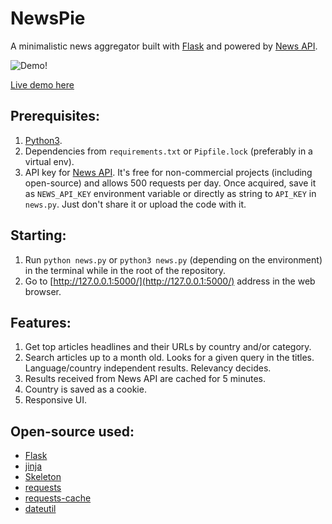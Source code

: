 # NewsPie #
A minimalistic news aggregator built with [Flask](https://www.palletsprojects.com/p/flask/) and powered by [News API](https://newsapi.org/).

![Demo!](https://raw.githubusercontent.com/skamieniarz/newspie/master/demo.gif)

[Live demo here](https://skamieniarz.github.io/newspie/)

## Prerequisites: ##

1. [Python3](https://www.python.org).
2. Dependencies from `requirements.txt` or `Pipfile.lock` (preferably in a virtual env).
3. API key for [News API](https://newsapi.org/register). It's free for non-commercial projects (including open-source) and allows 500 requests per day. Once acquired, save it as `NEWS_API_KEY` environment variable or directly as string to `API_KEY` in `news.py`. Just don't share it or upload the code with it.

## Starting: ##

1. Run `python news.py` or `python3 news.py` (depending on the environment) in the terminal while in the root of the repository.
2. Go to [http://127.0.0.1:5000/](http://127.0.0.1:5000/) address in the web browser.

## Features: ##

1. Get top articles headlines and their URLs by country and/or category.
2. Search articles up to a month old. Looks for a given query in the titles. Language/country independent results. Relevancy decides.
3. Results received from News API are cached for 5 minutes.
4. Country is saved as a cookie.
5. Responsive UI.

## Open-source used: ##

- [Flask](https://github.com/pallets/flask)
- [jinja](https://github.com/pallets/jinja)
- [Skeleton](https://github.com/dhg/Skeleton)
- [requests](https://github.com/psf/requests)
- [requests-cache](https://github.com/reclosedev/requests-cache)
- [dateutil](https://github.com/dateutil/dateutil)
